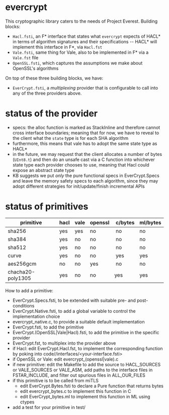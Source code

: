 # evercrypt

This cryptographic library caters to the needs of Project Everest. Building
blocks:
- `Hacl.fsti`, an F\* interface that states what `evercrypt` expects of HACL\*
  in terms of algorithm signatures and their specifications -- HACL\* will
  implement this interface in F\*, via `Hacl.fst`
- `Vale.fsti`, same thing for Vale, also to be implemented in F\* via a
  `Vale.fst` file
- `OpenSSL.fsti`, which captures the assumptions we make about OpenSSL's
  algorithms

On top of these three building blocks, we have:
- `EverCrypt.fsti`, a *multiplexing* provider that is configurable to call into
  any of the three providers above.

# status of the provider

- specs: the alloc function is marked as StackInline and therefore cannot cross
  interface boundaries; meaning that for now, we have to reveal to the client
  what the `state` type is for each SHA algorithm
- furthermore, this means that vale has to adopt the same state type as HACL*
- in the future, we may request that the client allocates a number of bytes
  (`UInt8.t`) and then do an unsafe cast via a C function into whichever state
  type each provider chooses to use, meaning that Hacl could expose an abstract
  state type
- KB suggests we put *only* the pure functional specs in EverCrypt.Specs and
  leave the memory safety specs to each algorithm, since they may adopt
  different strategies for init/update/finish incremental APIs

# status of primitives

 primitive | hacl  | vale | openssl | c/bytes | ml/bytes 
-------------------|------|------|---------|---------|---------
 sha256            | yes  | yes  | no      | no      | no
 sha384            | yes  | no   | no      | no      | no
 sha512            | yes  | no   | no      | no      | no
 curve             | yes  | no   | no      | yes     | yes
 aes256gcm         | no   | no   | yes     | no      | no
 chacha20-poly1305 | yes  | no   | no      | yes     | yes

How to add a primitive:
- EverCrypt.Specs.fsti, to be extended with suitable pre- and post-conditions
- EverCrypt.Native.fsti, to add a global variable to control the implementation
  choice
- evercrypt_native.c, to provide a suitable default implementation
- EverCrypt.fsti, to add the primitive
- EverCrypt.(OpenSSL|Vale|Hacl).fsti, to add the primitive in the specific
  provider
- EverCrypt.fst, to multiplex into the provider above
- if Hacl: edit EverCrypt.Hacl.fst, to implement the corresponding function by
  poking into code/<your-algorithm>/interfaces/<your-interface.fsti>
- if OpenSSL or Vale: edit evercrypt_(openssl|vale).c
- if new primitive: edit the Makefile to add the source to HACL_SOURCES or
  VALE_SOURCES or VALE_ASM, add paths to the interface files in FSTAR_INCLUDE,
  and filter out spurious files in ALL_OUR_FILES
- if this primitive is to be called from miTLS
  - edit EverCrypt.Bytes.fsti to declare a Pure function that returns bytes
  - edit evercrypt_bytes.c to implement this function in C
  - edit EverCrypt_bytes.ml to implement this function in ML using ctypes
- add a test for your primitive in test/
